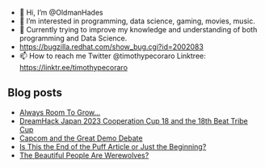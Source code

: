- 👋 Hi, I’m @OldmanHades
- 👀 I’m interested in programming, data science, gaming, movies, music.
- 🌱 Currently trying to improve my knowledge and understanding of both programming and Data Science.
- https://bugzilla.redhat.com/show_bug.cgi?id=2002083
- 📫 How to reach me Twitter @timothypecoraro
Linktree: https://linktr.ee/timothypecoraro

## Blog posts
<!-- BLOG-POST-LIST:START -->
- [Always Room To Grow…](https://medium.com/@timothypecoraro/always-room-to-grow-4d113ac6103f?source=rss-5097f5c9b801------2)
- [DreamHack Japan 2023 Cooperation Cup 18 and the 18th Beat Tribe Cup](https://medium.com/@timothypecoraro/dreamhack-japan-2023-cooperation-cup-18-and-the-18th-beat-tribe-cup-42d3bde796?source=rss-5097f5c9b801------2)
- [Capcom and the Great Demo Debate](https://medium.com/@timothypecoraro/capcom-and-the-great-demo-debate-cf5bd56798de?source=rss-5097f5c9b801------2)
- [Is This the End of the Puff Article or Just the Beginning?](https://medium.com/@timothypecoraro/is-this-the-end-of-the-puff-article-or-just-the-beginning-7e7db21c5cc0?source=rss-5097f5c9b801------2)
- [The Beautiful People Are Werewolves?](https://medium.com/@timothypecoraro/the-beautiful-people-are-werewolves-4f70d15064c7?source=rss-5097f5c9b801------2)
<!-- BLOG-POST-LIST:END -->
